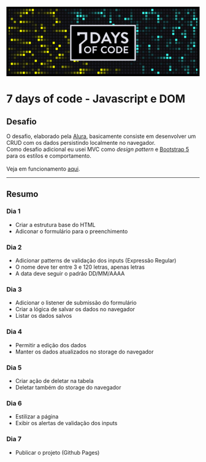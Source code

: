 ![7 days of code](./assets/banner.png)

# 7 days of code - Javascript e DOM

## Desafio

O desafio, elaborado pela [Alura](https://7daysofcode.io/), basicamente consiste em desenvolver um CRUD com os dados persistindo localmente no navegador.<br>
Como desafio adicional eu usei MVC como *design pattern* e [Bootstrap 5](https://getbootstrap.com/) para os estilos e comportamento.<br>
<br>
Veja em funcionamento [aqui](https://vandersonlb.github.io/7daysofcode_js_dom/).
___

## Resumo

### Dia 1
- Criar a estrutura base do HTML
- Adiconar o formulário para o preenchimento
### Dia 2
- Adicionar patterns de validação dos inputs (Expressão Regular)
- O nome deve ter entre 3 e 120 letras, apenas letras
- A data deve seguir o padrão DD/MM/AAAA
### Dia 3
- Adicionar o listener de submissão do formulário
- Criar a lógica de salvar os dados no navegador
- Listar os dados salvos
### Dia 4
- Permitir a edição dos dados
- Manter os dados atualizados no storage do navegador
### Dia 5
- Criar ação de deletar na tabela
- Deletar também do storage do navegador
### Dia 6
- Estilizar a página
- Exibir os alertas de validação dos inputs
### Dia 7
- Publicar o projeto (Github Pages)


